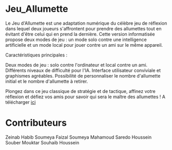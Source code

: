 # Jeu_Allumette


Le Jeu d'Allumette est une adaptation numérique du célèbre jeu de réflexion dans lequel deux joueurs s'affrontent pour prendre des allumettes tout en évitant d'être celui qui en prend la dernière. Cette version informatisée propose deux modes de jeu : un mode solo contre une intelligence artificielle et un mode local pour jouer contre un ami sur le même appareil.

Caractéristiques principales :

Deux modes de jeu : solo contre l'ordinateur et local contre un ami.
Différents niveaux de difficulté pour l'IA.
Interface utilisateur conviviale et graphismes agréables.
Possibilité de personnaliser le nombre d'allumette initial et le nombre d'allumette à retirer.

Plongez dans ce jeu classique de stratégie et de tactique, affinez votre réflexion et défiez vos amis pour savoir qui sera le maître des allumettes ! A télécharger [ici](https://github.com/Zeyhabib03/Jeu_Allumette/releases/tag/v0.1)

# Contributeurs
Zeinab Habib
Soumeya Faizal
Soumeya Mahamoud
Saredo Houssein
Souber Mouktar
Souhaib Houssein
